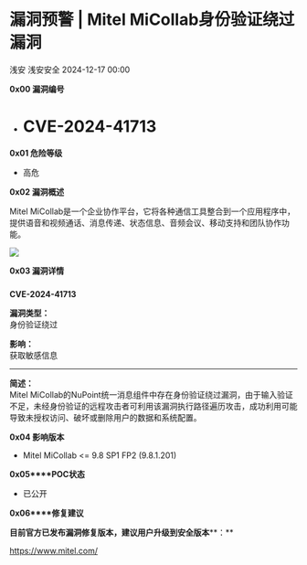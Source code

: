 #  漏洞预警 | Mitel MiCollab身份验证绕过漏洞   
浅安  浅安安全   2024-12-17 00:00  
  
**0x00 漏洞编号**  
- # CVE-2024-41713  
  
**0x01 危险等级**  
- 高危  
  
**0x02 漏洞概述**  
  
Mitel MiCollab是一个企业协作平台，它将各种通信工具整合到一个应用程序中，提供语音和视频通话、消息传递、状态信息、音频会议、移动支持和团队协作功能。  
  
![](https://mmbiz.qpic.cn/sz_mmbiz_png/7stTqD182SUDj240kvN5PDDJx6Ra1pPOibIpZGBLvRr1Wu1Tu92qI0UFe3tdaCObUicNLsjgAr79P47qL3B3V9ibQ/640?wx_fmt=png&from=appmsg "")  
  
**0x03 漏洞详情**  
###   
  
**CVE-2024-41713**  
  
**漏洞类型：**  
身份验证绕过  
  
**影响：**  
获取敏感信息  
  
****  
  
**简述：**  
Mitel MiCollab的NuPoint统一消息组件中存在身份验证绕过漏洞，由于输入验证不足，未经身份验证的远程攻击者可利用该漏洞执行路径遍历攻击，成功利用可能导致未授权访问、破坏或删除用户的数据和系统配置。  
  
**0x04 影响版本**  
- Mitel MiCollab <= 9.8 SP1 FP2 (9.8.1.201)  
  
**0x05****POC状态**  
- 已公开  
  
**0x06****修复建议**  
  
**目前官方已发布漏洞修复版本，建议用户升级到安全版本****：**  
  
https://www.mitel.com/  
  
  
  
